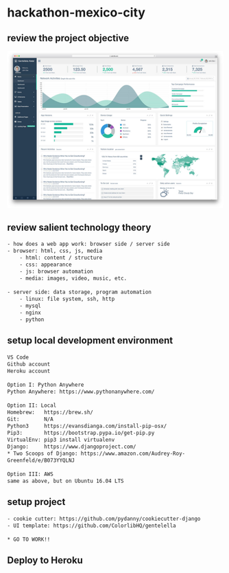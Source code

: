 # hackathon-mexico-city


## review the project objective
![Project objective](https://github.com/lpm0073/hackathon-mexico-city/raw/master/doc/desktop.jpg)
## review salient technology theory
	- how does a web app work: browser side / server side
	- browser: html, css, js, media
		- html: content / structure
		- css: appearance
		- js: browser automation
		- media: images, video, music, etc.

	- server side: data storage, program automation
		- linux: file system, ssh, http
		- mysql
		- nginx
		- python

## setup local development environment
	VS Code
	Github account
	Heroku account

	Option I: Python Anywhere
	Python Anywhere: https://www.pythonanywhere.com/

	Option II: Local
	Homebrew:	https://brew.sh/
	Git:		N/A
	Python3		https://evansdianga.com/install-pip-osx/
	Pip3:		https://bootstrap.pypa.io/get-pip.py
	VirtualEnv:	pip3 install virtualenv
	Django:		https://www.djangoproject.com/
	* Two Scoops of Django: https://www.amazon.com/Audrey-Roy-Greenfeld/e/B073YYQLNJ

	Option III: AWS
	same as above, but on Ubuntu 16.04 LTS




## setup project
	- cookie cutter: https://github.com/pydanny/cookiecutter-django
	- UI template: https://github.com/ColorlibHQ/gentelella

	* GO TO WORK!!


## Deploy to Heroku
